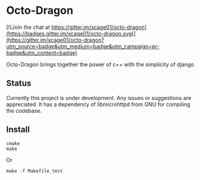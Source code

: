 # Octo-Dragon

[![Join the chat at https://gitter.im/xcage01/octo-dragon](https://badges.gitter.im/xcage01/octo-dragon.svg)](https://gitter.im/xcage01/octo-dragon?utm_source=badge&utm_medium=badge&utm_campaign=pr-badge&utm_content=badge)

Octo-Dragon brings together the power of c++ with the simplicity of django

## Status

Currently this project is under development. Any issues or suggestions are
appreciated. It has a dependency of libmicrohttpd from GNU for compiling the
codebase.

## Install

```
cmake
make
```
Or

```
make -f Makefile_test
```
